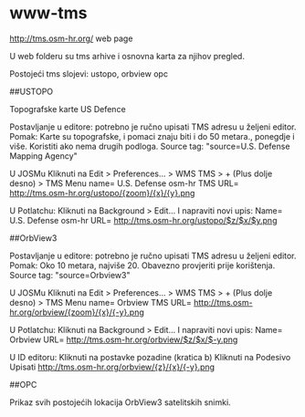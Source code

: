 # www-tms
http://tms.osm-hr.org/ web page

U web folderu su tms arhive i osnovna karta za njihov pregled.

Postojeći tms slojevi: ustopo, orbview opc

##USTOPO

Topografske karte US Defence

Postavljanje u editore: potrebno je ručno upisati TMS adresu u željeni editor.
Pomak: Karte su topografske, i pomaci znaju biti i do 50 metara., ponegdje i više. Koristiti ako nema drugih podloga.
Source tag: "source=U.S. Defense Mapping Agency"

U JOSMu
Kliknuti na Edit > Preferences... > WMS TMS > + (Plus dolje desno) > TMS
Menu name= U.S. Defense osm-hr
TMS URL= http://tms.osm-hr.org/ustopo/{zoom}/{x}/{y}.png

U Potlatchu:
Kliknuti na Background > Edit...
I napraviti novi upis:
Name= U.S. Defense osm-hr
URL= http://tms.osm-hr.org/ustopo/$z/$x/$y.png

##OrbView3

Postavljanje u editore: potrebno je ručno upisati TMS adresu u željeni editor.
Pomak: Oko 10 metara, najviše 20. Obavezno provjeriti prije korištenja.
Source tag: "source=Orbview3"

U JOSMu
Kliknuti na Edit > Preferences... > WMS TMS > + (Plus dolje desno) > TMS
Menu name= Orbview
TMS URL= http://tms.osm-hr.org/orbview/{zoom}/{x}/{-y}.png

U Potlatchu:
Kliknuti na Background > Edit...
I napraviti novi upis:
Name= Orbview
URL= http://tms.osm-hr.org/orbview/$z/$x/$-y.png

U ID editoru:
Kliknuti na postavke pozadine (kratica b)
Kliknuti na Podesivo
Upisati http://tms.osm-hr.org/orbview/{z}/{x}/{-y}.png

##OPC

Prikaz svih postojećih lokacija OrbView3 satelitskih snimki.